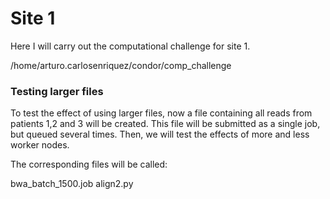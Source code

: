 # Site 1

Here I will carry out the computational challenge for site 1. 


/home/arturo.carlosenriquez/condor/comp_challenge


### Testing larger files


To test the effect of using larger files, now a file containing all reads from patients 1,2 and 3 will be created.
This file will be submitted as a single job, but queued several times. Then, we will test the effects of more and less worker nodes. 

The corresponding files will be called:

bwa_batch_1500.job
align2.py
